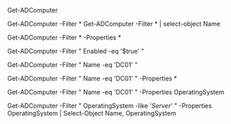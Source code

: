 
Get-ADComputer


Get-ADComputer -Filter *
Get-ADComputer -Filter * | select-object Name


Get-ADComputer -Filter * -Properties *


Get-ADComputer -Filter "  Enabled -eq '$true' "


Get-ADComputer -Filter "  Name -eq 'DC01' " 


Get-ADComputer -Filter "  Name -eq 'DC01' " -Properties *


Get-ADComputer -Filter "  Name -eq 'DC01' " -Properties OperatingSystem

Get-ADComputer -Filter "  OperatingSystem -like '*Server*' " -Properties OperatingSystem | Select-Object Name, OperatingSystem
